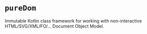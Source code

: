# `pureDom`

Immutable Kotlin class framework for working with non-interactive HTML/SVG/XML/FO/... Document Object Model.
